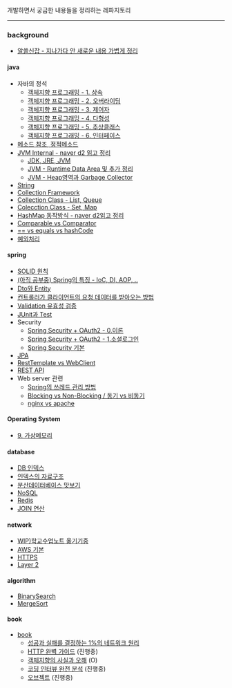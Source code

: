 개발하면서 궁금한 내용들을 정리하는 레파지토리

---

### background

- [알쓸신잡 - 지나가다 안 새로운 내용 가볍게 정리](./background/알쓸신잡.md)

#### java
- 자바의 정석
    - [객체지향 프로그래밍 - 1. 상속](./background/java/객체지향%20프로그래밍%20-%201.%20상속.md)
    - [객체지향 프로그래밍 - 2. 오버라이딩](./background/java/객체지향%20프로그래밍%20-%202.%20오버라이딩.md)
    - [객체지향 프로그래밍 - 3. 제어자](./background/java/객체지향%20프로그래밍%20-%203.%20제어자.md)
    - [객체지향 프로그래밍 - 4. 다형성](./background/java/객체지향%20프로그래밍%20-%204.%20다형성.md)
    - [객체지향 프로그래밍 - 5. 추상클래스](./background/java/객체지향%20프로그래밍%20-%205.%20추상클래스.md)
    - [객체지향 프로그래밍 - 6. 인터페이스](./background/java/객체지향%20프로그래밍%20-%206.%20인터페이스.md)
- [메소드 참조, 정적메소드](./background/java/정적메소드.md)
- [JVM Internal - naver d2 읽고 정리](./background/java/JVM%20-%20%5Bnaver%20d2%5D%20Jvm%20Internal%20정리.md)
    - [JDK, JRE, JVM](./background/java/JDK,%20JRE,%20JVM.md)
    - [JVM - Runtime Data Area 및 추가 정리](./background/java/JVM%20-%20Runtime%20Data%20Area%20및%20추가%20정리.md) 
    - [JVM - Heap영역과 Garbage Collector](./background/java/JVM%20-%20Heap영역과%20Garbage%20Collector.md)
- [String](./background/java/String.md)
- [Collection Framework](./background/java/Collection%20Framework.md)
- [Collection Class - List, Queue](./background/java/Collection%20Class%20-%20List,%20Queue.md)
- [Colecction Class - Set, Map](./background/java/Collection%20Class%20-%20Set,%20Map.md)
- [HashMap 동작방식 - naver d2읽고 정리](./background/java/%5Bnaver%20d2%5D%20HashMap%20동작방식.md)
- [Comparable vs Comparator](./background/java/Comparable%20vs%20Comparator.md)
- [== vs equals vs hashCode](./background/java/==%20vs%20equals%20vs%20hashCode.md)
- [예외처리](./background/java/예외처리.md)

#### spring
- [SOLID 원칙](./background/spring/SOLID%20원칙.md)
- [(아직 공부중) Spring의 특징 - IoC, DI, AOP, .. ](./background/spring/Spring의%20특징.md)  
- [Dto와 Entity](./background/spring/Dto와Entity.md)
- [컨트롤러가 클라이언트의 요청 데이터를 받아오는 방법](./background/spring/Controller가%20클라이언트의%20요청데이터를%20받아오는%20방법.md)
- [Validation 유효성 검증](./background/spring/Validation.md)
- [JUnit과 Test](./background/spring/JUnit과%20Test.md)
- Security
  - [Spring Security + OAuth2 - 0.이론](./background/spring/Spring%20Security%20+%20OAuth2%20-%200.%20이론.md)
  - [Spring Security + OAuth2 - 1.소셜로그인](./background/spring/Spring%20Security%20+%20OAuth2%20-%201.%20소셜로그인%20.md)
  - [Spring Security 기본](./background/spring/Spring%20Security%20기본%20.md)
- [JPA](./background/spring/JPA.md)
- [RestTemplate vs WebClient](./background/spring/RestTemplate%20vs%20WebClient.md)
- [REST API](./background/spring/REST%20API.md)
- Web server 관련
  - [Spring의 쓰레드 관리 방법](./background/spring/쓰레드%20관리%20방법.md)
  - [Blocking vs Non-Blocking / 동기 vs 비동기](./background/spring/Blocking%20vs%20Non-Blocking.md)
  - [nginx vs apache](./background/spring/nginx%20vs%20apache.md)

#### Operating System
- [9. 가상메모리](./background/os/9.%20가상메모리.md)

#### database
- [DB 인덱스](./background/database/인덱스.md)
- [인덱스의 자료구조](./background/database/인덱스의%20자료구조.md)
- [분산데이터베이스 맛보기](./background/database/분산데이터베이스.md)
- [NoSQL](./background/database/NoSQL.md)
- [Redis](./background/database/Redis.md)
- [JOIN 연산](./background/database/JOIN.md)

#### network
- [WIP)학교수업노트 옮기기중](./background/network/수업%20정리.md)
- [AWS 기본](./background/network/AWS%20기본.md)
- [HTTPS](./background/network/HTTPS.md)
- [Layer 2](./background/network/Layer%202.md)

#### algorithm

- [BinarySearch](./background/algorithm/BinarySearch.md)
- [MergeSort](./background/algorithm/MergeSort.md)

#### book 
- [book](./background/book)
  - [성공과 실패를 결정하는 1%의 네트워크 원리](./background/book/성공과%20실패를%20결정하는%201%25의%20네트워크%20원리)
  - [HTTP 완벽 가이드](./background/book/HTTP완벽가이드) (진행중)
  - [객체지향의 사실과 오해](./background/book/객체지향의%20사실과%20오해) (O)
  - [코딩 인터뷰 완전 분석](./study-log/src/main/java/com/dev/studylog/codinginterview) (진행중)
  - [오브젝트](./study-log/src/main/java/com/dev/studylog/object) (진행중)
